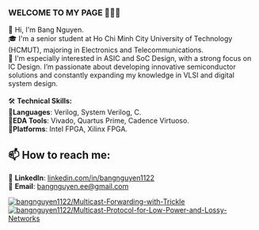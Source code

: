 
### **WELCOME TO MY PAGE** 👏👏👏

👋 Hi, I'm Bang Nguyen. <br>
🎓 I'm a senior student at Ho Chi Minh City University of Technology (HCMUT), majoring in Electronics and Telecommunications. <br>
🌱 I'm especially interested in ASIC and SoC Design, with a strong focus on IC Design. I’m passionate about developing innovative semiconductor solutions and constantly expanding my knowledge in VLSI and digital system design. <br> 
<br>
🛠️ **Technical Skills:** <br>
🔹**Languages**: Verilog, System Verilog, C. <br>
🔹**EDA Tools**: Vivado, Quartus Prime, Cadence Virtuoso. <br>
🔹**Platforms**: Intel FPGA, Xilinx FPGA. <br>


## 📫 **How to reach me:**

<!-- [![Linkedin](https://github.com/bangnguyen1122/bangnguyen1122/blob/main/Update/linked%20in.png) LinkedIn](https://www.linkedin.com/in/bangnguyen1122/) -->
<!-- [![GitHub](https://github.com/bangnguyen1122/bangnguyen1122/blob/main/Update/github.png) GitHub](https://github.com/bangnguyen1122) -->
<!-- [![Youtube](https://github.com/bangnguyen1122/bangnguyen1122/blob/main/Update/youtube.png) Youtube](https://www.youtube.com/@bangnguyen1122-eee) -->

📌 **LinkedIn**: [linkedin.com/in/bangnguyen1122](https://www.linkedin.com/in/bangnguyen1122/) <br>
📧 **Email**: [bangnguyen.ee@gmail.com](bangnguyen.ee@gmail.com) <br>

<!-- ## 🔥**Projects:** -->

<a href="https://github.com/bangnguyen1122/Multicast-Forwarding-with-Trickle">
  <img align="center"
       src="https://github-readme-stats.vercel.app/api/pin/?username=bangnguyen1122&repo=Multicast-Forwarding-with-Trickle&theme=radical&cache_seconds=3600"
       alt="bangnguyen1122/Multicast-Forwarding-with-Trickle" />
</a>

<a href="https://github.com/bangnguyen1122/Multicast-Protocol-for-Low-Power-and-Lossy-Networks">
  <img align="center"
       src="https://github-readme-stats.vercel.app/api/pin/?username=bangnguyen1122&repo=Multicast-Protocol-for-Low-Power-and-Lossy-Networks&theme=gruvbox&cache_seconds=3600"
       alt="bangnguyen1122/Multicast-Protocol-for-Low-Power-and-Lossy-Networks" />
</a>






<!--  radical, merko, gruvbox, tokyonight, onedark, cobalt, synthwave, highcontrast, dracula, monokai, nightowl, prussian, vue, algolia, buefy, blueberry, graywhite, calm, omni, react, jolly, maroongold, yeblu, swift, panda, aura, apprentice, moltack -->

